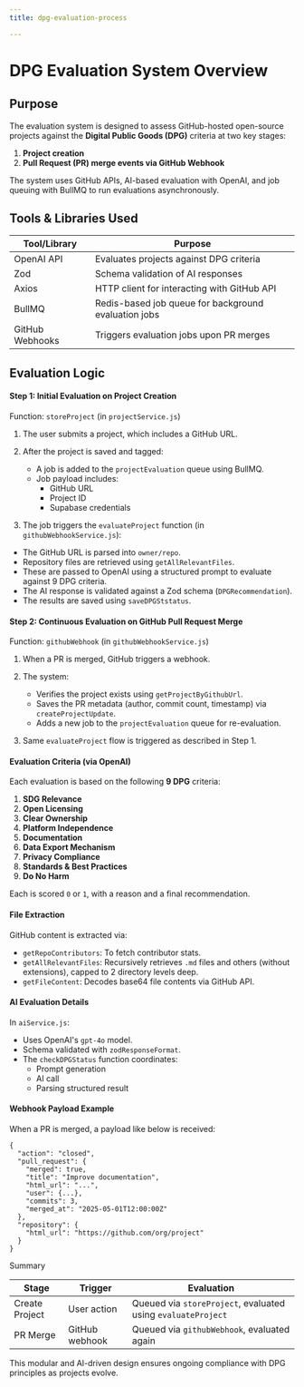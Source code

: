 ```yaml
---
title: dpg-evaluation-process

---
```


# DPG Evaluation System Overview

## Purpose

The evaluation system is designed to assess GitHub-hosted open-source projects against the **Digital Public Goods (DPG)** criteria at two key stages:

1. **Project creation**
1. **Pull Request (PR) merge events via GitHub Webhook**

The system uses GitHub APIs, AI-based evaluation with OpenAI, and job queuing with BullMQ to run evaluations asynchronously.

## Tools & Libraries Used

| Tool/Library  | Purpose |
| -------- | -------- |
| OpenAI API     | Evaluates projects against DPG criteria     |
|Zod | Schema validation of AI responses|
|Axios | HTTP client for interacting with GitHub API|
|BullMQ| Redis-based job queue for background evaluation jobs|
|GitHub Webhooks| Triggers evaluation jobs upon PR merges|

## Evaluation Logic

#### Step 1: Initial Evaluation on Project Creation

Function: `storeProject` (in `projectService.js`)

1. The user submits a project, which includes a GitHub URL.
1. After the project is saved and tagged:

    * A job is added to the `projectEvaluation` queue using BullMQ.
    * Job payload includes:
        * GitHub URL
        * Project ID
        * Supabase credentials

1. The job triggers the `evaluateProject` function (in `githubWebhookService.js`):

* The GitHub URL is parsed into `owner/repo`.
* Repository files are retrieved using `getAllRelevantFiles`.
* These are passed to OpenAI using a structured prompt to evaluate against 9 DPG criteria.
* The AI response is validated against a Zod schema (`DPGRecommendation`).
* The results are saved using `saveDPGStstatus`.

#### Step 2: Continuous Evaluation on GitHub Pull Request Merge

Function: `githubWebhook` (in `githubWebhookService.js`)

1. When a PR is merged, GitHub triggers a webhook.
1. The system:
    * Verifies the project exists using `getProjectByGithubUrl`.
    * Saves the PR metadata (author, commit count, timestamp) via `createProjectUpdate`.
    * Adds a new job to the `projectEvaluation` queue for re-evaluation.

1. Same `evaluateProject` flow is triggered as described in Step 1.

#### Evaluation Criteria (via OpenAI)

Each evaluation is based on the following **9 DPG** criteria:

1. **SDG Relevance**
1. **Open Licensing**
1. **Clear Ownership**
1. **Platform Independence**
1. **Documentation**
1. **Data Export Mechanism**
1. **Privacy Compliance**
1. **Standards & Best Practices**
1. **Do No Harm**

Each is scored `0` or `1`, with a reason and a final recommendation.

#### File Extraction

GitHub content is extracted via:

* `getRepoContributors`: To fetch contributor stats.
* `getAllRelevantFiles`: Recursively retrieves `.md` files and others (without extensions), capped to 2 directory levels deep.
* `getFileContent`: Decodes base64 file contents via GitHub API.

#### AI Evaluation Details

In `aiService.js`:

* Uses OpenAI's `gpt-4o` model.
* Schema validated with `zodResponseFormat`.
* The `checkDPGStatus` function coordinates:
  * Prompt generation
  * AI call
  * Parsing structured result

#### Webhook Payload Example

When a PR is merged, a payload like below is received:

```
{
  "action": "closed",
  "pull_request": {
    "merged": true,
    "title": "Improve documentation",
    "html_url": "...",
    "user": {...},
    "commits": 3,
    "merged_at": "2025-05-01T12:00:00Z"
  },
  "repository": {
    "html_url": "https://github.com/org/project"
  }
}
```

Summary

| Stage | Trigger | Evaluation |
| -------- | -------- | -------- |
| Create Project     | User action     | Queued via `storeProject`, evaluated using `evaluateProject`     |
|PR Merge | GitHub webhook| Queued via `githubWebhook`, evaluated again|

This modular and AI-driven design ensures ongoing compliance with DPG principles as projects evolve.
